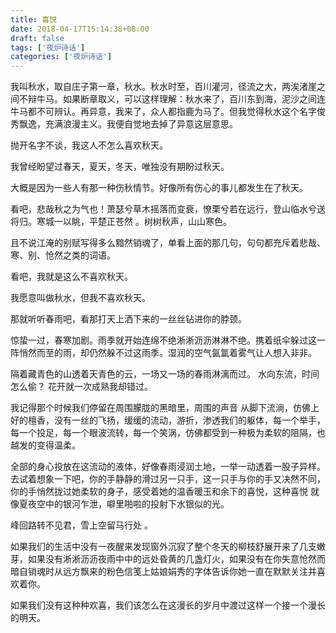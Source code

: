 ```yaml
---
title: 喜悦
date: 2018-04-17T15:14:38+08:00 
draft: false
tags: ['夜炉诗话']
categories: ['夜炉诗话']
---
```


我叫秋水，取自庄子第一章，秋水。秋水时至，百川灌河，径流之大，两涘渚崖之间不辩牛马。如果断章取义，可以这样理解：秋水来了，百川东到海，泥沙之间连牛马都不可辨认。再异意，我来了，众人都指鹿为马了。但我觉得秋水这个名字俊秀飘逸，充满浪漫主义。我便自觉地去掉了异意这层意思。
<!-- more -->
抛开名字不谈，我这人不怎么喜欢秋天。

我曾经盼望过春天，夏天，冬天，唯独没有期盼过秋天。

大概是因为一些人有那一种伤秋情节。好像所有伤心的事儿都发生在了秋天。

看吧，悲哉秋之为气也！萧瑟兮草木摇落而变衰，憭栗兮若在远行，登山临水兮送将归。寒城一以眺，平楚正苍然 。树树秋声，山山寒色。

且不说江淹的别赋写得多么黯然销魂了，单看上面的那几句，句句都充斥着悲哉、寒、别、怆然之类的词语。 

看吧，我就是这么不喜欢秋天。 

我愿意叫做秋水，但我不喜欢秋天。 

那就听听春雨吧，看那打天上洒下来的一丝丝钻进你的脖颈。

惊蛰一过，春寒加剧。雨季就开始连绵不绝淅淅沥沥淋淋不绝。携着纸伞躲过这一阵悄然而至的雨，却仍然躲不过这雨季。湿润的空气氤氲着雾气让人想入非非。

隔着藏青色的山透着天青色的云，一场又一场的春雨淋漓而过。 水向东流，时间怎么偷？ 花开就一次成熟我却错过。 

我记得那个时候我们停留在周围朦胧的黑暗里，周围的声音 从脚下流淌，仿佛上好的檀香，没有一丝的飞扬，缓缓的流动，游折，渗透我们的躯体，每一个举手，每一个投足，每一个眼波流转，每一个笑涡，仿佛都受到一种极为柔软的阻隔，也越发的变得温柔。

全部的身心投放在这流动的液体，好像春雨浸润土地，一举一动透着一股子异样。去试着想象一下吧，你的手静静的滑过另一只手，这一只手与你的手又决然不同，你的手悄然拢过她柔软的身子，感受着她的温香暖玉和余下的喜悦，这种喜悦 就像夏夜空中的银河乍泄，噼里啪啦的投射下水银似的光。 

峰回路转不见君，雪上空留马行处 。 

如果我们的生活中没有一夜醒来发现窗外沉寂了整个冬天的柳枝舒展开来了几支嫩芽，如果没有淅淅沥沥夜雨中中的远处昏黄的几盏灯火，如果没有在你失意怆然而暗自销魂时从远方飘来的粉色信笺上姑娘娟秀的字体告诉你她一直在默默关注并喜欢着你。

如果我们没有这种种欢喜，我们该怎么在这漫长的岁月中渡过这样一个接一个漫长的明天。
